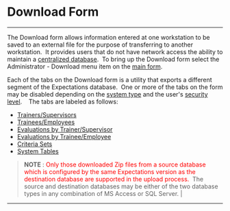 # Download Form 
-----

The Download form allows information entered at one workstation to be saved 
to an external file for the purpose of transferring to another workstation.&nbsp; 
It provides users that do not have network access the ability to maintain a
[centralized database](<7mnk.md>).&nbsp; To bring up the 
Download form select the Administrator - Download menu item on the
[main form](<7jjr.md>).

Each of the tabs on the Download form is a utility 
that exports a different segment of the Expectations database.&nbsp; One or more of 
the tabs on the form may be disabled depending on the [system type](<7mls.md>) and the user's [security level](<7je8.md>).&nbsp; 
&nbsp; The tabs are labeled as follows:

- [Trainers/Supervisors](<7msw.md>)
- [Trainees/Employees](<7muo.md>)
- [Evaluations by Trainer/Supervisor](<7mwg.md>)
- [Evaluations by Trainee/Employee](<7my8.md>)
- [Criteria Sets](<7myd.md>)
- [System Tables](<7mye.md>)

> **NOTE** : <font color="#FF0000">Only those downloaded Zip files from a source database which is configured by the same Expectations version as the destination database are supported in the upload process.</font>&nbsp; The source and destination databases may be either of the two database types in any combination of MS Access or SQL Server. |
-----